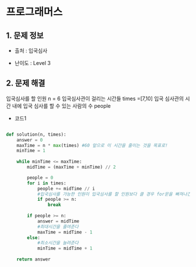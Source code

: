 # 프로그래머스  

## 1. 문제 정보

- 출처 : 입국심사

- 난이도 : Level 3

## 2. 문제 해결
   
   입국심사를 할 인원 n = 6 
   입국심사관이 걸리는 시간들 times =[7,10]
   입국 심사관의 시간 내에 입국 심사를 할 수 있는 사람의 수 people
   
- 코드1  

```python

def solution(n, times):
    answer = 0
    maxTime = n * max(times) #60 앞으로 이 시간을 줄이는 것을 목표로!
    minTime = 1              
    
    while minTime <= maxTime:
        midTime = (maxTime + minTime) // 2

        people = 0
        for i in times:
            people += midTime // i
            #입국심사를 가능한 인원이 입국심사를 할 인원보다 클 경우 for문을 빠져나간다
            if people >= n:
                break
         
        if people >= n:
            answer = midTime
            #최대시간을 줄여준다
            maxTime = midTime - 1
        else:
            #최소시간을 늘려준다
            minTime = midTime + 1
        
    return answer
```
